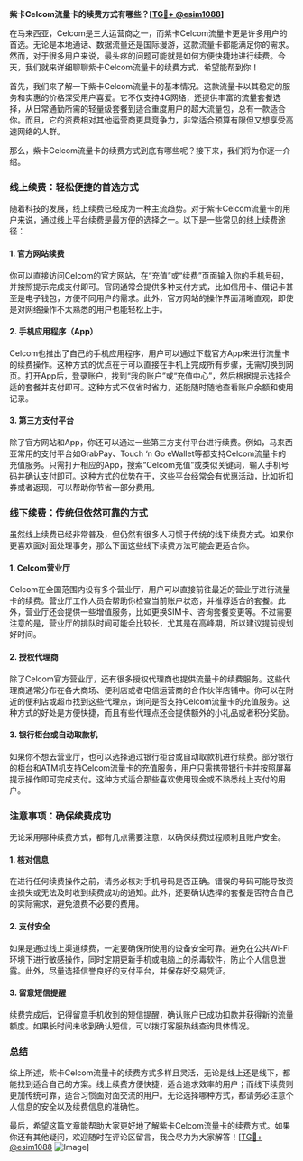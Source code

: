 **紫卡Celcom流量卡的续费方式有哪些？[[TG💪+ @esim1088](https://t.me/s/esim1088)]**

在马来西亚，Celcom是三大运营商之一，而紫卡Celcom流量卡更是许多用户的首选。无论是本地通话、数据流量还是国际漫游，这款流量卡都能满足你的需求。然而，对于很多用户来说，最头疼的问题可能就是如何方便快捷地进行续费。今天，我们就来详细聊聊紫卡Celcom流量卡的续费方式，希望能帮到你！

首先，我们来了解一下紫卡Celcom流量卡的基本情况。这款流量卡以其稳定的服务和实惠的价格深受用户喜爱。它不仅支持4G网络，还提供丰富的流量套餐选择，从日常通勤所需的轻量级套餐到适合重度用户的超大流量包，总有一款适合你。而且，它的资费相对其他运营商更具竞争力，非常适合预算有限但又想享受高速网络的人群。

那么，紫卡Celcom流量卡的续费方式到底有哪些呢？接下来，我们将为你逐一介绍。

### **线上续费：轻松便捷的首选方式**

随着科技的发展，线上续费已经成为一种主流趋势。对于紫卡Celcom流量卡的用户来说，通过线上平台续费是最方便的选择之一。以下是一些常见的线上续费途径：

#### **1. 官方网站续费**
你可以直接访问Celcom的官方网站，在“充值”或“续费”页面输入你的手机号码，并按照提示完成支付即可。官网通常会提供多种支付方式，比如信用卡、借记卡甚至是电子钱包，方便不同用户的需求。此外，官方网站的操作界面清晰直观，即使是对网络操作不太熟悉的用户也能轻松上手。

#### **2. 手机应用程序（App）**
Celcom也推出了自己的手机应用程序，用户可以通过下载官方App来进行流量卡的续费操作。这种方式的优点在于可以直接在手机上完成所有步骤，无需切换到网页。打开App后，登录账户，找到“我的账户”或“充值中心”，然后根据提示选择合适的套餐并支付即可。这种方式不仅省时省力，还能随时随地查看账户余额和使用记录。

#### **3. 第三方支付平台**
除了官方网站和App，你还可以通过一些第三方支付平台进行续费。例如，马来西亚常用的支付平台如GrabPay、Touch ‘n Go eWallet等都支持Celcom流量卡的充值服务。只需打开相应的App，搜索“Celcom充值”或类似关键词，输入手机号码并确认支付即可。这种方式的优势在于，这些平台经常会有优惠活动，比如折扣券或者返现，可以帮助你节省一部分费用。

### **线下续费：传统但依然可靠的方式**

虽然线上续费已经非常普及，但仍然有很多人习惯于传统的线下续费方式。如果你更喜欢面对面处理事务，那么下面这些线下续费方法可能会更适合你。

#### **1. Celcom营业厅**
Celcom在全国范围内设有多个营业厅，用户可以直接前往最近的营业厅进行流量卡的续费。营业厅工作人员会帮助你检查当前账户状态，并推荐适合的套餐。此外，营业厅还会提供一些增值服务，比如更换SIM卡、咨询套餐变更等。不过需要注意的是，营业厅的排队时间可能会比较长，尤其是在高峰期，所以建议提前规划好时间。

#### **2. 授权代理商**
除了Celcom官方营业厅，还有很多授权代理商也提供流量卡的续费服务。这些代理商通常分布在各大商场、便利店或者电信运营商的合作伙伴店铺中。你可以在附近的便利店或超市找到这些代理点，询问是否支持Celcom流量卡的充值服务。这种方式的好处是方便快捷，而且有些代理点还会提供额外的小礼品或者积分奖励。

#### **3. 银行柜台或自动取款机**
如果你不想去营业厅，也可以选择通过银行柜台或自动取款机进行续费。部分银行的柜台和ATM机支持Celcom流量卡的充值服务，用户只需携带银行卡并按照屏幕提示操作即可完成支付。这种方式适合那些喜欢使用现金或不熟悉线上支付的用户。

### **注意事项：确保续费成功**

无论采用哪种续费方式，都有几点需要注意，以确保续费过程顺利且账户安全。

#### **1. 核对信息**
在进行任何续费操作之前，请务必核对手机号码是否正确。错误的号码可能导致资金损失或无法及时收到续费成功的通知。此外，还要确认选择的套餐是否符合自己的实际需求，避免浪费不必要的费用。

#### **2. 支付安全**
如果是通过线上渠道续费，一定要确保所使用的设备安全可靠。避免在公共Wi-Fi环境下进行敏感操作，同时定期更新手机或电脑上的杀毒软件，防止个人信息泄露。此外，尽量选择信誉良好的支付平台，并保存好交易凭证。

#### **3. 留意短信提醒**
续费完成后，记得留意手机收到的短信提醒，确认账户已成功扣款并获得新的流量额度。如果长时间未收到确认短信，可以拨打客服热线查询具体情况。

### **总结**

综上所述，紫卡Celcom流量卡的续费方式多样且灵活，无论是线上还是线下，都能找到适合自己的方案。线上续费方便快捷，适合追求效率的用户；而线下续费则更加传统可靠，适合习惯面对面交流的用户。无论选择哪种方式，都请务必注意个人信息的安全以及续费信息的准确性。

最后，希望这篇文章能帮助大家更好地了解紫卡Celcom流量卡的续费方式。如果你还有其他疑问，欢迎随时在评论区留言，我会尽力为大家解答！[[TG💪+ @esim1088](https://t.me/s/esim1088) ![Image](https://i.postimg.cc/4NQfJmqS/Snipaste-2025-05-13-00-14-12.png)]